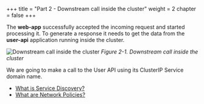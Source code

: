 +++
title = "Part 2 - Downstream call inside the cluster"
weight = 2
chapter = false
+++

The **web-app** successfully accepted the incoming request and started processing it. To generate a response it needs to get the data from the **user-api** application running inside the cluster.

![Downstream call inside the cluster](/images/loar/2-1.png) 
_Figure 2-1. Downstream call inside the cluster_

We are going to make a call to the User API using its ClusterIP Service domain name.

- [What is Service Discovery?](discovery)
- [What are Network Policies?](netpol)

